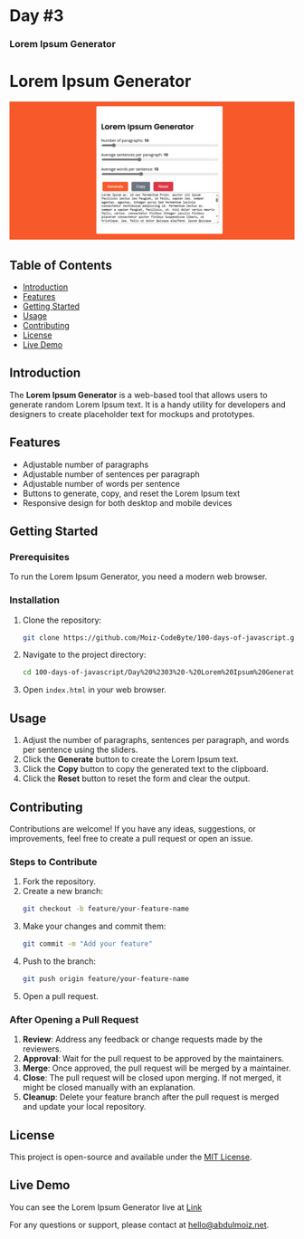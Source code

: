 # Day #3

### Lorem Ipsum Generator

# Lorem Ipsum Generator

![Lorem Ipsum Generator](screenshot.png)

## Table of Contents
- [Introduction](#introduction)
- [Features](#features)
- [Getting Started](#getting-started)
- [Usage](#usage)
- [Contributing](#contributing)
- [License](#license)
- [Live Demo](#live-demo)

## Introduction
The **Lorem Ipsum Generator** is a web-based tool that allows users to generate random Lorem Ipsum text. It is a handy utility for developers and designers to create placeholder text for mockups and prototypes.

## Features
- Adjustable number of paragraphs
- Adjustable number of sentences per paragraph
- Adjustable number of words per sentence
- Buttons to generate, copy, and reset the Lorem Ipsum text
- Responsive design for both desktop and mobile devices

## Getting Started
### Prerequisites
To run the Lorem Ipsum Generator, you need a modern web browser.

### Installation
1. Clone the repository:
   ```bash
   git clone https://github.com/Moiz-CodeByte/100-days-of-javascript.git
   ```
2. Navigate to the project directory:
   ```bash
   cd 100-days-of-javascript/Day%20%2303%20-%20Lorem%20Ipsum%20Generator
   ```
3. Open `index.html` in your web browser.

## Usage
1. Adjust the number of paragraphs, sentences per paragraph, and words per sentence using the sliders.
2. Click the **Generate** button to create the Lorem Ipsum text.
3. Click the **Copy** button to copy the generated text to the clipboard.
4. Click the **Reset** button to reset the form and clear the output.

## Contributing
Contributions are welcome! If you have any ideas, suggestions, or improvements, feel free to create a pull request or open an issue.

### Steps to Contribute
1. Fork the repository.
2. Create a new branch:
   ```bash
   git checkout -b feature/your-feature-name
   ```
3. Make your changes and commit them:
   ```bash
   git commit -m "Add your feature"
   ```
4. Push to the branch:
   ```bash
   git push origin feature/your-feature-name
   ```
5. Open a pull request.

### After Opening a Pull Request
1. **Review**: Address any feedback or change requests made by the reviewers.
2. **Approval**: Wait for the pull request to be approved by the maintainers.
3. **Merge**: Once approved, the pull request will be merged by a maintainer.
4. **Close**: The pull request will be closed upon merging. If not merged, it might be closed manually with an explanation.
5. **Cleanup**: Delete your feature branch after the pull request is merged and update your local repository.

## License
This project is open-source and available under the [MIT License](LICENSE).

## Live Demo
You can see the Lorem Ipsum Generator live at [Link](https://moiz-codebyte.github.io/100-days-of-javascript/Day%20%2303%20-%20Lorem%20Ipsum%20Generator/)

For any questions or support, please contact at [hello@abdulmoiz.net](mailto:hello@abdulmoiz.net).


